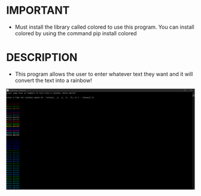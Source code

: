 # IMPORTANT
- Must install the library called colored to use this program. You can install colored by using the command pip install colored

# DESCRIPTION
- This program allows the user to enter whatever text they want and it will convert the text into a rainbow! 

![Rainbow](images/rainbow.jpg "Rainbow Text")

